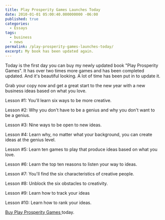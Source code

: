 ```yaml
---
title: Play Prosperity Games Launches Today
date: 2010-01-01 05:00:40.000000000 -06:00
published: true
categories:
  - Essays
tags:
  - business
  - news
permalink: /play-prosperity-games-launches-today/
excerpt: My book has been updated again.
---
```

Today is the first day you can buy my newly updated book "Play Prosperity Games". It has over two times more games and has been completed updated. And it's beautiful looking. A lot of time has been put in to update it.</p>
<p>Grab your copy now and get a great start to the new year with a new business ideas based on what you love.</p>
<p>Lesson #1: You'll learn six ways to be more creative.</p>
<p>Lesson #2: Why you don't have to be a genius and why you don't want to be a genius.</p>
<p>Lesson #3: Nine ways to be open to new ideas.</p>
<p>Lesson #4: Learn why, no matter what your background, you can create ideas at the genius level.</p>
<p>Lesson #5: Learn ten games to play that produce ideas based on what you love.</p>
<p>Lesson #6: Learn the top ten reasons to listen your way to ideas.</p>
<p>Lesson #7: You'll find the six characteristics of creative people.</p>
<p>Lesson #8: Unblock the six obstacles to creativity.</p>
<p>Lesson #9: Learn how to track your ideas</p>
<p>Lesson #10: Learn how to rank your ideas.</p>
<p><a href="http://www.lulu.com/content/paperback-book/play-prosperity-games/1301851" rel="nofollow">Buy Play Prosperity Games </a>today.</p>
